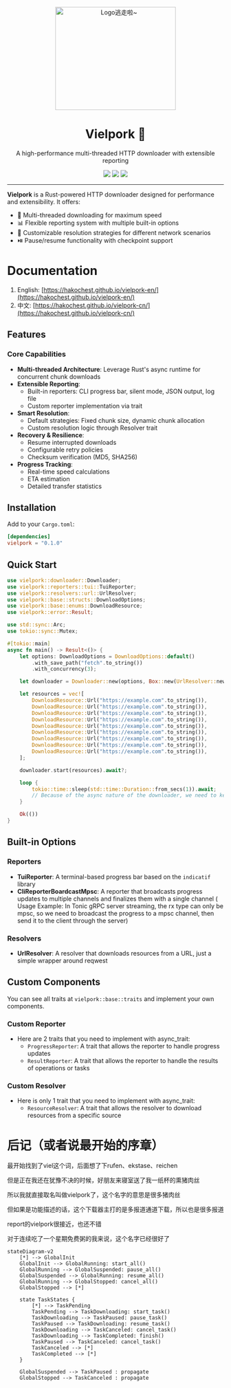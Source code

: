 <p align="center" dir="auto">
    <img style="height:240px;width:280px"  src="https://s2.loli.net/2025/03/09/ho9EQVWa8zYxP2J.jpg" alt="Logo逃走啦~"/>
</p>

<p align="center">
  <h1 align="center">Vielpork 🚀</h1>
  <p align="center">A high-performance multi-threaded HTTP downloader with extensible reporting</p>
</p>

<p align="center">
  <a href="https://crates.io/crates/vielpork" target="_blank"><img src="https://img.shields.io/crates/v/vielpork"/></a>
  <a href="https://docs.rs/vielpork" target="_blank"><img src="https://img.shields.io/docsrs/vielpork/0.1.0"/></a>
  <a href="https://github.com/islatri/vielpork" target="_blank"><img src="https://img.shields.io/badge/License-MIT-green.svg"/></a>

</p>

<p align="center">
  <hr />

**Vielpork** is a Rust-powered HTTP downloader designed for performance and extensibility. It offers:

- 🚀 Multi-threaded downloading for maximum speed
- 📊 Flexible reporting system with multiple built-in options
- 🔧 Customizable resolution strategies for different network scenarios
- ⏯️ Pause/resume functionality with checkpoint support

# Documentation

1. English: [https://hakochest.github.io/vielpork-en/](https://hakochest.github.io/vielpork-en/)
2. 中文: [https://hakochest.github.io/vielpork-cn/](https://hakochest.github.io/vielpork-cn/)

## Features

### Core Capabilities

- **Multi-threaded Architecture**: Leverage Rust's async runtime for concurrent chunk downloads
- **Extensible Reporting**:
  - Built-in reporters: CLI progress bar, silent mode, JSON output, log file
  - Custom reporter implementation via trait
- **Smart Resolution**:
  - Default strategies: Fixed chunk size, dynamic chunk allocation
  - Custom resolution logic through Resolver trait
- **Recovery & Resilience**:
  - Resume interrupted downloads
  - Configurable retry policies
  - Checksum verification (MD5, SHA256)
- **Progress Tracking**:
  - Real-time speed calculations
  - ETA estimation
  - Detailed transfer statistics

## Installation

Add to your `Cargo.toml`:

```toml
[dependencies]
vielpork = "0.1.0"
```

## Quick Start

```rust
use vielpork::downloader::Downloader;
use vielpork::reporters::tui::TuiReporter;
use vielpork::resolvers::url::UrlResolver;
use vielpork::base::structs::DownloadOptions;
use vielpork::base::enums::DownloadResource;
use vielpork::error::Result;

use std::sync::Arc;
use tokio::sync::Mutex;

#[tokio::main]
async fn main() -> Result<()> {
    let options: DownloadOptions = DownloadOptions::default()
        .with_save_path("fetch".to_string())
        .with_concurrency(3);

    let downloader = Downloader::new(options, Box::new(UrlResolver::new()), Box::new(TuiReporter::new()));

    let resources = vec![
        DownloadResource::Url("https://example.com".to_string()),
        DownloadResource::Url("https://example.com".to_string()),
        DownloadResource::Url("https://example.com".to_string()),
        DownloadResource::Url("https://example.com".to_string()),
        DownloadResource::Url("https://example.com".to_string()),
        DownloadResource::Url("https://example.com".to_string()),
        DownloadResource::Url("https://example.com".to_string()),
        DownloadResource::Url("https://example.com".to_string()),
        DownloadResource::Url("https://example.com".to_string()),
    ];

    downloader.start(resources).await?;

    loop {
        tokio::time::sleep(std::time::Duration::from_secs(1)).await;
        // Because of the async nature of the downloader, we need to keep the main thread alive
    }

    Ok(())
}
```

## Built-in Options

### Reporters

- **TuiReporter**: A terminal-based progress bar based on the `indicatif` library
- **CliReporterBoardcastMpsc**: A reporter that broadcasts progress updates to multiple channels and finalizes them with a single channel ( Usage Example: In Tonic gRPC server streaming, the rx type can only be mpsc, so we need to broadcast the progress to a mpsc channel, then send it to the client through the server)

### Resolvers

- **UrlResolver**: A resolver that downloads resources from a URL, just a simple wrapper around reqwest

## Custom Components

You can see all traits at `vielpork::base::traits` and implement your own components.

### Custom Reporter

- Here are 2 traits that you need to implement with async_trait:
  - `ProgressReporter`: A trait that allows the reporter to handle progress updates
  - `ResultReporter`: A trait that allows the reporter to handle the results of operations or tasks

### Custom Resolver

- Here is only 1 trait that you need to implement with async_trait:
  - `ResourceResolver`: A trait that allows the resolver to download resources from a specific source

# 后记（或者说最开始的序章）

最开始找到了viel这个词，后面想了下rufen、ekstase、reichen

但是正在我还在犹豫不决的时候，好朋友来寝室送了我一纸杯的熏猪肉丝

所以我就直接取名叫做vielpork了，这个名字的意思是很多猪肉丝

但如果是功能描述的话，这个下载器主打的是多报道通道下载，所以也是很多报道

report的vielpork很接近，也还不错

对于连续吃了一个星期免费粥的我来说，这个名字已经很好了

```mermaid
stateDiagram-v2
    [*] --> GlobalInit
    GlobalInit --> GlobalRunning: start_all()
    GlobalRunning --> GlobalSuspended: pause_all()
    GlobalSuspended --> GlobalRunning: resume_all()
    GlobalRunning --> GlobalStopped: cancel_all()
    GlobalStopped --> [*]
    
    state TaskStates {
        [*] --> TaskPending
        TaskPending --> TaskDownloading: start_task()
        TaskDownloading --> TaskPaused: pause_task()
        TaskPaused --> TaskDownloading: resume_task()
        TaskDownloading --> TaskCanceled: cancel_task()
        TaskDownloading --> TaskCompleted: finish()
        TaskPaused --> TaskCanceled: cancel_task()
        TaskCanceled --> [*]
        TaskCompleted --> [*]
    }
    
    GlobalSuspended --> TaskPaused : propagate
    GlobalStopped --> TaskCanceled : propagate
```
